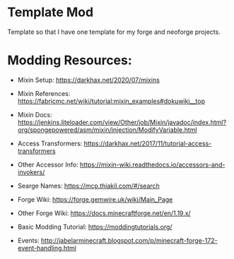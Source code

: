 
Template Mod
=======
Template so that I have one template for my forge and neoforge projects.

Modding Resources: 
==========
* Mixin Setup: https://darkhax.net/2020/07/mixins
* Mixin References: https://fabricmc.net/wiki/tutorial:mixin_examples#dokuwiki__top
* Mixin Docs: https://jenkins.liteloader.com/view/Other/job/Mixin/javadoc/index.html?org/spongepowered/asm/mixin/injection/ModifyVariable.html

* Access Transformers: https://darkhax.net/2017/11/tutorial-access-transformers
* Other Accessor Info: https://mixin-wiki.readthedocs.io/accessors-and-invokers/
* Searge Names: https://mcp.thiakil.com/#/search
* Forge Wiki: https://forge.gemwire.uk/wiki/Main_Page
* Other Forge Wiki: https://docs.minecraftforge.net/en/1.19.x/
  
* Basic Modding Tutorial: https://moddingtutorials.org/

* Events: http://jabelarminecraft.blogspot.com/p/minecraft-forge-172-event-handling.html
